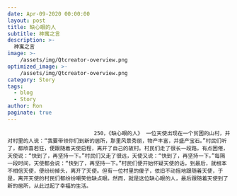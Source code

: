 ```yaml
---
date: Apr-09-2020 00:00:00
layout: post
title: 缺心眼的人
subtitle: 神寓之言
description: >-
  神寓之言
image: >-
    /assets/img/Qtcreator-overview.png
optimized_image: >-
    /assets/img/Qtcreator-overview.png
category: Story
tags:
  - blog
  - Story
author: Ron
paginate: true
---
```


							　　250，《缺心眼的人》 一位天使出现在一个贫困的山村，并对村里的人说：“我要带领你们到新的居所，那里风景秀丽，物产丰富，并盛产宝石。”村民们听了，都欣喜若狂，便跟随着天使启程，离开了自己的故村。村民们走了很长一段路，有点困倦，天使说：“快到了，再坚持一下。”村民们又走了很远，天使又说：“快到了，再坚持一下。”每隔一段时间，天使都会说：“快到了，再坚持一下。”村民们便开始怀疑天使的话，到最后，就根本不相信天使，便纷纷掉头，离开了天使。但有一位村里的傻子，依旧不动摇地跟随着天使，于是，离开天使的村民们都纷纷嘲笑他缺点眼。然而，就是这位缺心眼的人，最后跟随着天使到了新的居所，从此过起了幸福的生活。
							
							
						